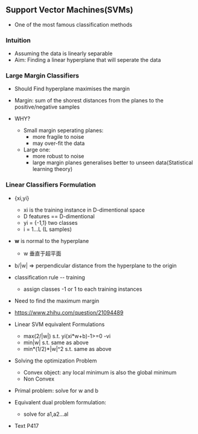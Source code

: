 ## Support Vector Machines(SVMs)
+ One of the most famous classification methods
### Intuition
+ Assuming the data is linearly separable
+ Aim: Finding a linear hyperplane that will seperate the data

### Large Margin Classifiers
+ Should Find hyperplane maximises the margin
+ Margin: sum of the shorest distances from the planes to the positive/negative samples

+ WHY?
  - Small margin seperating planes:
    - more fragile to noise
    - may over-fit the data
  - Large one:
    - more robust to noise
    - large margin planes generalises better to unseen data(Statistical learning theory)
    
### Linear Classifiers Formulation
+ {xi,yi}
  - xi is the training instance in D-dimentional space 
  - D features == D-dimentional
  - yi = {-1,1} two classes
  - i = 1...L (L samples)
+ **w** is normal to the hyperplane
  - w 垂直于超平面
+ b/|w| => perpendicular distance from the hyperplane to the origin

+ classification rule -- training 
  - assign classes -1 or 1 to each training instances
+ Need to find the maximum margin

+ https://www.zhihu.com/question/21094489


+ Linear SVM equivalent Formulations
  - max(2/|w|) s.t. yi(xi*w+b)-1>=0 -vi
  - min|w|  s.t. same as above
  - min*(1/2)*|w|^2 s.t. same as above
  
+ Solving the optimization Problem
  - Convex object: any local minimum is also the global minimum
  - Non Convex

+ Primal problem: solve for w and b
+ Equivalent dual problem formulation:
  - solve for a1,a2...al

+ Text P417





